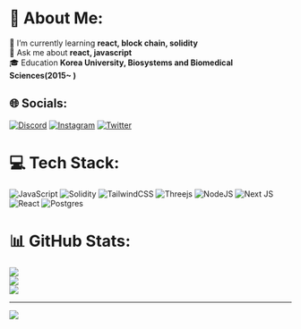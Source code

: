 # 💫 About Me:
🌱 I’m currently learning **react, block chain, solidity**<br>💬 Ask me about **react, javascript**<br>🎓 Education **Korea University, Biosystems and Biomedical Sciences(2015~ )**


## 🌐 Socials:
[![Discord](https://img.shields.io/badge/Discord-%237289DA.svg?logo=discord&logoColor=white)](htttps://discord.gg/tomo#0486) [![Instagram](https://img.shields.io/badge/Instagram-%23E4405F.svg?logo=Instagram&logoColor=white)](https://instagram.com/tonynotmorty) [![Twitter](https://img.shields.io/badge/Twitter-%231DA1F2.svg?logo=Twitter&logoColor=white)](https://twitter.com/tonynotmorty) 

# 💻 Tech Stack:
![JavaScript](https://img.shields.io/badge/javascript-%23323330.svg?style=for-the-badge&logo=javascript&logoColor=%23F7DF1E) ![Solidity](https://img.shields.io/badge/Solidity-%23363636.svg?style=for-the-badge&logo=solidity&logoColor=white) ![TailwindCSS](https://img.shields.io/badge/tailwindcss-%2338B2AC.svg?style=for-the-badge&logo=tailwind-css&logoColor=white) ![Threejs](https://img.shields.io/badge/threejs-black?style=for-the-badge&logo=three.js&logoColor=white) ![NodeJS](https://img.shields.io/badge/node.js-6DA55F?style=for-the-badge&logo=node.js&logoColor=white) ![Next JS](https://img.shields.io/badge/Next-black?style=for-the-badge&logo=next.js&logoColor=white) ![React](https://img.shields.io/badge/react-%2320232a.svg?style=for-the-badge&logo=react&logoColor=%2361DAFB) ![Postgres](https://img.shields.io/badge/postgres-%23316192.svg?style=for-the-badge&logo=postgresql&logoColor=white)
# 📊 GitHub Stats:
![](https://github-readme-stats.vercel.app/api?username=tonynotmorty&theme=blue-green&hide_border=true&include_all_commits=true&count_private=true)<br/>
![](https://github-readme-streak-stats.herokuapp.com/?user=tonynotmorty&theme=blue-green&hide_border=true)<br/>
![](https://github-readme-stats.vercel.app/api/top-langs/?username=tonynotmorty&theme=blue-green&hide_border=true&include_all_commits=true&count_private=true&layout=compact)

---
[![](https://visitcount.itsvg.in/api?id=tonynotmorty&icon=0&color=3)](https://visitcount.itsvg.in)
